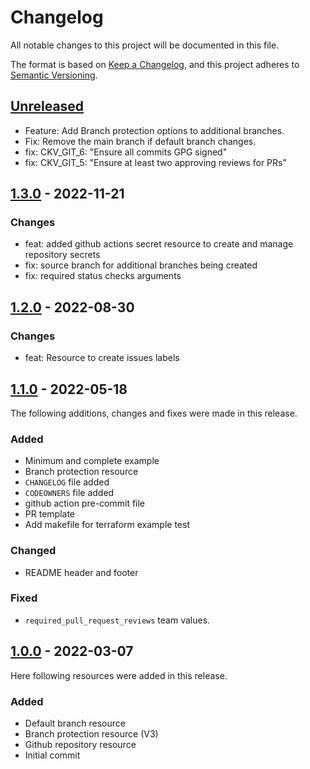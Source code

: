 # Changelog
All notable changes to this project will be documented in this file.

The format is based on [Keep a Changelog](https://keepachangelog.com/en/1.0.0/),
and this project adheres to [Semantic Versioning](https://semver.org/spec/v2.0.0.html).

## [Unreleased]
- Feature: Add Branch protection options to additional branches.
- Fix: Remove the main branch if default branch changes.
- fix: CKV_GIT_6: "Ensure all commits GPG signed"
- fix: CKV_GIT_5: "Ensure at least two approving reviews for PRs"

## [1.3.0] - 2022-11-21
### Changes
- feat: added github actions secret resource to create and manage repository secrets
- fix: source branch for additional branches being created
- fix: required status checks arguments

## [1.2.0] - 2022-08-30
### Changes
- feat: Resource to create issues labels

## [1.1.0] - 2022-05-18
The following  additions, changes and fixes were made in this release.

### Added
- Minimum and complete example
- Branch protection resource
- `CHANGELOG` file added
- `CODEOWNERS` file added
- github action pre-commit file
- PR template
- Add makefile for terraform example test

### Changed
- README header and footer

### Fixed
- `required_pull_request_reviews` team values.

## [1.0.0] - 2022-03-07
Here following resources were added in this release.

### Added
- Default branch resource
- Branch protection resource (V3)
- Github repository resource
- Initial commit

[Unreleased]: https://github.com/boldlink/terraform-github-repository/1.3.0...HEAD
[1.3.0]: https://github.com/boldlink/terraform-github-repository/releases/tag/1.3.0
[1.2.0]: https://github.com/boldlink/terraform-github-repository/releases/tag/1.2.0
[1.1.0]: https://github.com/boldlink/terraform-github-repository/releases/tag/1.1.0
[1.0.0]: https://github.com/boldlink/terraform-github-repository/releases/tag/1.0.0
